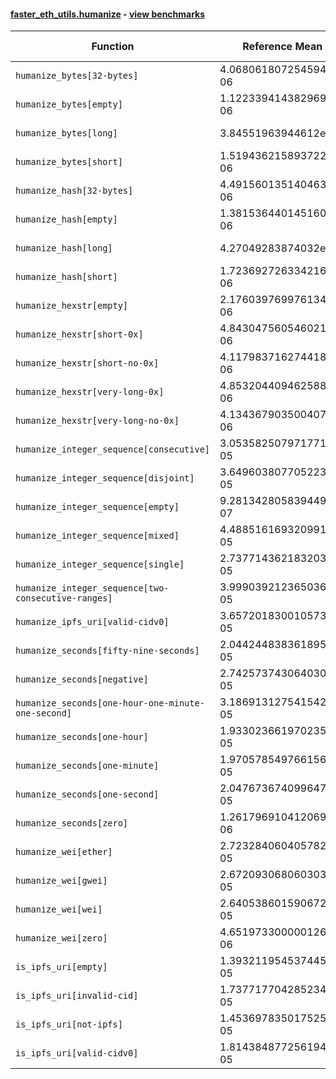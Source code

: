#### [faster_eth_utils.humanize](https://github.com/BobTheBuidler/faster-eth-utils/blob/renovate/actions-github-script-8.x/faster_eth_utils/humanize.py) - [view benchmarks](https://github.com/BobTheBuidler/faster-eth-utils/blob/renovate/actions-github-script-8.x/benchmarks/test_humanize_benchmarks.py)

| Function | Reference Mean | Faster Mean | % Change | Speedup (%) | x Faster | Faster |
|----------|---------------|-------------|----------|-------------|----------|--------|
| `humanize_bytes[32-bytes]` | 4.068061807254594e-06 | 2.5906876810831445e-06 | 36.32% | 57.03% | 1.57x | ✅ |
| `humanize_bytes[empty]` | 1.1223394143829697e-06 | 8.557425476580454e-07 | 23.75% | 31.15% | 1.31x | ✅ |
| `humanize_bytes[long]` | 3.84551963944612e-06 | 2.365538745116164e-06 | 38.49% | 62.56% | 1.63x | ✅ |
| `humanize_bytes[short]` | 1.5194362158937222e-06 | 1.1292922728862635e-06 | 25.68% | 34.55% | 1.35x | ✅ |
| `humanize_hash[32-bytes]` | 4.491560135140463e-06 | 2.6112564101670315e-06 | 41.86% | 72.01% | 1.72x | ✅ |
| `humanize_hash[empty]` | 1.3815364401451603e-06 | 8.655838590723824e-07 | 37.35% | 59.61% | 1.60x | ✅ |
| `humanize_hash[long]` | 4.27049283874032e-06 | 2.386410516462633e-06 | 44.12% | 78.95% | 1.79x | ✅ |
| `humanize_hash[short]` | 1.7236927263342165e-06 | 1.158199590450248e-06 | 32.81% | 48.83% | 1.49x | ✅ |
| `humanize_hexstr[empty]` | 2.176039769976134e-06 | 6.679106293083886e-07 | 69.31% | 225.80% | 3.26x | ✅ |
| `humanize_hexstr[short-0x]` | 4.843047560546021e-06 | 2.2420618138854107e-06 | 53.71% | 116.01% | 2.16x | ✅ |
| `humanize_hexstr[short-no-0x]` | 4.117983716274418e-06 | 1.8305903375065501e-06 | 55.55% | 124.95% | 2.25x | ✅ |
| `humanize_hexstr[very-long-0x]` | 4.853204409462588e-06 | 2.224481707379948e-06 | 54.16% | 118.17% | 2.18x | ✅ |
| `humanize_hexstr[very-long-no-0x]` | 4.134367903500407e-06 | 1.8360553534280214e-06 | 55.59% | 125.18% | 2.25x | ✅ |
| `humanize_integer_sequence[consecutive]` | 3.0535825079717715e-05 | 2.49698724696344e-05 | 18.23% | 22.29% | 1.22x | ✅ |
| `humanize_integer_sequence[disjoint]` | 3.649603807705223e-05 | 2.970138048368987e-05 | 18.62% | 22.88% | 1.23x | ✅ |
| `humanize_integer_sequence[empty]` | 9.281342805839449e-07 | 6.445058755847731e-07 | 30.56% | 44.01% | 1.44x | ✅ |
| `humanize_integer_sequence[mixed]` | 4.488516169320991e-05 | 3.7092998080269945e-05 | 17.36% | 21.01% | 1.21x | ✅ |
| `humanize_integer_sequence[single]` | 2.737714362183203e-05 | 2.096906287264971e-05 | 23.41% | 30.56% | 1.31x | ✅ |
| `humanize_integer_sequence[two-consecutive-ranges]` | 3.9990392123650365e-05 | 3.303800571292204e-05 | 17.39% | 21.04% | 1.21x | ✅ |
| `humanize_ipfs_uri[valid-cidv0]` | 3.657201830010573e-05 | 3.299822471886434e-05 | 9.77% | 10.83% | 1.11x | ✅ |
| `humanize_seconds[fifty-nine-seconds]` | 2.044244838361895e-05 | 1.8598927215201622e-05 | 9.02% | 9.91% | 1.10x | ✅ |
| `humanize_seconds[negative]` | 2.7425737430640304e-05 | 1.803389542287195e-05 | 34.24% | 52.08% | 1.52x | ✅ |
| `humanize_seconds[one-hour-one-minute-one-second]` | 3.186913127541542e-05 | 2.0160234610007894e-05 | 36.74% | 58.08% | 1.58x | ✅ |
| `humanize_seconds[one-hour]` | 1.9330236619702354e-05 | 1.7509342364699346e-05 | 9.42% | 10.40% | 1.10x | ✅ |
| `humanize_seconds[one-minute]` | 1.9705785497661563e-05 | 1.7923451922790993e-05 | 9.04% | 9.94% | 1.10x | ✅ |
| `humanize_seconds[one-second]` | 2.047673674099647e-05 | 1.836408196637497e-05 | 10.32% | 11.50% | 1.12x | ✅ |
| `humanize_seconds[zero]` | 1.2617969104120692e-06 | 1.0166052120760432e-06 | 19.43% | 24.12% | 1.24x | ✅ |
| `humanize_wei[ether]` | 2.7232840604057823e-05 | 2.5928001477482954e-05 | 4.79% | 5.03% | 1.05x | ✅ |
| `humanize_wei[gwei]` | 2.672093068060303e-05 | 2.5497925614892106e-05 | 4.58% | 4.80% | 1.05x | ✅ |
| `humanize_wei[wei]` | 2.6405386015906724e-05 | 2.506300497782946e-05 | 5.08% | 5.36% | 1.05x | ✅ |
| `humanize_wei[zero]` | 4.651973300000126e-06 | 3.981579249167486e-06 | 14.41% | 16.84% | 1.17x | ✅ |
| `is_ipfs_uri[empty]` | 1.3932119545374452e-05 | 1.3961903548122256e-05 | -0.21% | -0.21% | 1.00x | ❌ |
| `is_ipfs_uri[invalid-cid]` | 1.7377177042852346e-05 | 1.630841391887814e-05 | 6.15% | 6.55% | 1.07x | ✅ |
| `is_ipfs_uri[not-ipfs]` | 1.4536978350175258e-05 | 1.46851351769156e-05 | -1.02% | -1.01% | 0.99x | ❌ |
| `is_ipfs_uri[valid-cidv0]` | 1.814384877256194e-05 | 1.645247524740732e-05 | 9.32% | 10.28% | 1.10x | ✅ |
